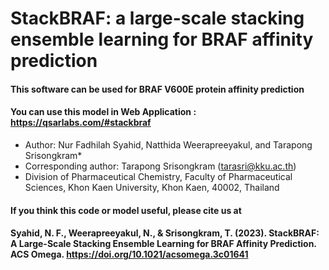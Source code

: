 # StackBRAF: a large-scale stacking ensemble learning for BRAF affinity prediction
#### This software can be used for BRAF V600E protein affinity prediction
#### You can use this model in Web Application : https://qsarlabs.com/#stackbraf
* Author: Nur Fadhilah Syahid, Natthida Weerapreeyakul, and Tarapong Srisongkram*
* Corresponding author: Tarapong Srisongkram (tarasri@kku.ac.th)
* Division of Pharmaceutical Chemistry, Faculty of Pharmaceutical Sciences, Khon Kaen University, Khon Kaen, 40002, Thailand
#### If you think this code or model useful, please cite us at 
#### Syahid, N. F., Weerapreeyakul, N., & Srisongkram, T. (2023). StackBRAF: A Large-Scale Stacking Ensemble Learning for BRAF Affinity Prediction. ACS Omega. https://doi.org/10.1021/acsomega.3c01641
